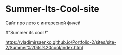 # Summer-Its-Cool-site
 
Сайт про лето с интересной фичей

 #"Summer its cool !"
 
https://vladimirsaenko.github.io/Portfolio-2/sites/site-2/Summer%20its%20cool/index.html

